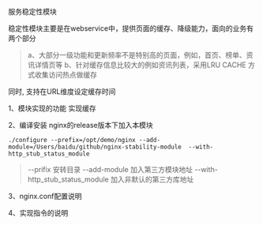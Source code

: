 服务稳定性模块

稳定性模块主要是在webservice中，提供页面的缓存、降级能力，面向的业务有两个部分
 > a、大部分一级功能和更新频率不是特别高的页面，例如，首页、榜单、资讯详情页等
 > b、针对缓存信息比较大的例如资讯列表，采用LRU CACHE 方式收集访问热点做缓存

同时, 支持在URL维度设定缓存时间

1、模块实现的功能
    实现缓存


2、编译安装
    nginx的release版本下加入本模块

    ./configure --prefix=/opt/demo/nginx --add-module=/Users/baidu/github/nginx-stability-module  --with-http_stub_status_module 

 > --prifix 安转目录
 > --add-module 加入第三方模块地址
 > --with-http_stub_status_module 加入非默认的第三方库地址


3、nginx.conf配置说明


4、实现指令的说明

